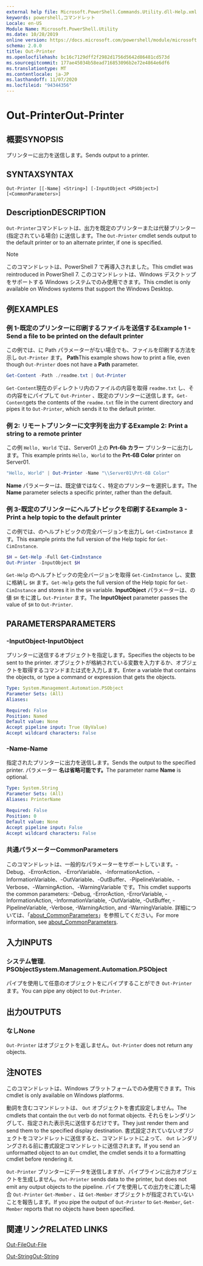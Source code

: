 ```yaml
---
external help file: Microsoft.PowerShell.Commands.Utility.dll-Help.xml
keywords: powershell,コマンドレット
Locale: en-US
Module Name: Microsoft.PowerShell.Utility
ms.date: 10/28/2019
online version: https://docs.microsoft.com/powershell/module/microsoft.powershell.utility/out-printer?view=powershell-7.1&WT.mc_id=ps-gethelp
schema: 2.0.0
title: Out-Printer
ms.openlocfilehash: bc16c7129dff2f2982d1756d5642d86481cd573d
ms.sourcegitcommit: 177ae45034b58ead716853096b2e72e4864e6df6
ms.translationtype: MT
ms.contentlocale: ja-JP
ms.lasthandoff: 11/07/2020
ms.locfileid: "94344356"
---
```

# <span data-ttu-id="30c84-103">Out-Printer</span><span class="sxs-lookup"><span data-stu-id="30c84-103">Out-Printer</span></span>

## <span data-ttu-id="30c84-104">概要</span><span class="sxs-lookup"><span data-stu-id="30c84-104">SYNOPSIS</span></span>
<span data-ttu-id="30c84-105">プリンターに出力を送信します。</span><span class="sxs-lookup"><span data-stu-id="30c84-105">Sends output to a printer.</span></span>

## <span data-ttu-id="30c84-106">SYNTAX</span><span class="sxs-lookup"><span data-stu-id="30c84-106">SYNTAX</span></span>

```
Out-Printer [[-Name] <String>] [-InputObject <PSObject>] [<CommonParameters>]
```

## <span data-ttu-id="30c84-107">Description</span><span class="sxs-lookup"><span data-stu-id="30c84-107">DESCRIPTION</span></span>

<span data-ttu-id="30c84-108">`Out-Printer`コマンドレットは、出力を既定のプリンターまたは代替プリンター (指定されている場合) に送信します。</span><span class="sxs-lookup"><span data-stu-id="30c84-108">The `Out-Printer` cmdlet sends output to the default printer or to an alternate printer, if one is specified.</span></span>

> [!NOTE]
> <span data-ttu-id="30c84-109">このコマンドレットは、PowerShell 7 で再導入されました。</span><span class="sxs-lookup"><span data-stu-id="30c84-109">This cmdlet was reintroduced in PowerShell 7.</span></span> <span data-ttu-id="30c84-110">このコマンドレットは、Windows デスクトップをサポートする Windows システムでのみ使用できます。</span><span class="sxs-lookup"><span data-stu-id="30c84-110">This cmdlet is only available on Windows systems that support the Windows Desktop.</span></span>

## <span data-ttu-id="30c84-111">例</span><span class="sxs-lookup"><span data-stu-id="30c84-111">EXAMPLES</span></span>

### <span data-ttu-id="30c84-112">例 1-既定のプリンターに印刷するファイルを送信する</span><span class="sxs-lookup"><span data-stu-id="30c84-112">Example 1 - Send a file to be printed on the default printer</span></span>

<span data-ttu-id="30c84-113">この例では、に Path パラメーターがない場合でも、ファイルを印刷する方法を示し `Out-Printer` ます。 **Path**</span><span class="sxs-lookup"><span data-stu-id="30c84-113">This example shows how to print a file, even though `Out-Printer` does not have a **Path** parameter.</span></span>

```powershell
Get-Content -Path ./readme.txt | Out-Printer
```

<span data-ttu-id="30c84-114">`Get-Content`現在のディレクトリ内のファイルの内容を取得 `readme.txt` し、その内容をにパイプして `Out-Printer` 、既定のプリンターに送信します。</span><span class="sxs-lookup"><span data-stu-id="30c84-114">`Get-Content`gets the contents of the `readme.txt` file in the current directory and pipes it to `Out-Printer`, which sends it to the default printer.</span></span>

### <span data-ttu-id="30c84-115">例 2: リモートプリンターに文字列を出力する</span><span class="sxs-lookup"><span data-stu-id="30c84-115">Example 2: Print a string to a remote printer</span></span>

<span data-ttu-id="30c84-116">この例 `Hello, World` では、Server01 上の **Prt-6b カラー** プリンターに出力します。</span><span class="sxs-lookup"><span data-stu-id="30c84-116">This example prints `Hello, World` to the **Prt-6B Color** printer on Server01.</span></span>

```powershell
"Hello, World" | Out-Printer -Name "\\Server01\Prt-6B Color"
```

<span data-ttu-id="30c84-117">**Name** パラメーターは、既定値ではなく、特定のプリンターを選択します。</span><span class="sxs-lookup"><span data-stu-id="30c84-117">The **Name** parameter selects a specific printer, rather than the default.</span></span>

### <span data-ttu-id="30c84-118">例 3-既定のプリンターにヘルプトピックを印刷する</span><span class="sxs-lookup"><span data-stu-id="30c84-118">Example 3 - Print a help topic to the default printer</span></span>

<span data-ttu-id="30c84-119">この例では、のヘルプトピックの完全バージョンを出力し `Get-CimInstance` ます。</span><span class="sxs-lookup"><span data-stu-id="30c84-119">This example prints the full version of the Help topic for `Get-CimInstance`.</span></span>

```powershell
$H = Get-Help -Full Get-CimInstance
Out-Printer -InputObject $H
```

<span data-ttu-id="30c84-120">`Get-Help` のヘルプトピックの完全バージョンを取得 `Get-CimInstance` し、変数に格納し `$H` ます。</span><span class="sxs-lookup"><span data-stu-id="30c84-120">`Get-Help` gets the full version of the Help topic for `Get-CimInstance` and stores it in the `$H` variable.</span></span> <span data-ttu-id="30c84-121">**InputObject** パラメーターは、の値 `$H` をに渡し `Out-Printer` ます。</span><span class="sxs-lookup"><span data-stu-id="30c84-121">The **InputObject** parameter passes the value of `$H` to `Out-Printer`.</span></span>

## <span data-ttu-id="30c84-122">PARAMETERS</span><span class="sxs-lookup"><span data-stu-id="30c84-122">PARAMETERS</span></span>

### <span data-ttu-id="30c84-123">-InputObject</span><span class="sxs-lookup"><span data-stu-id="30c84-123">-InputObject</span></span>

<span data-ttu-id="30c84-124">プリンターに送信するオブジェクトを指定します。</span><span class="sxs-lookup"><span data-stu-id="30c84-124">Specifies the objects to be sent to the printer.</span></span> <span data-ttu-id="30c84-125">オブジェクトが格納されている変数を入力するか、オブジェクトを取得するコマンドまたは式を入力します。</span><span class="sxs-lookup"><span data-stu-id="30c84-125">Enter a variable that contains the objects, or type a command or expression that gets the objects.</span></span>

```yaml
Type: System.Management.Automation.PSObject
Parameter Sets: (All)
Aliases:

Required: False
Position: Named
Default value: None
Accept pipeline input: True (ByValue)
Accept wildcard characters: False
```

### <span data-ttu-id="30c84-126">-Name</span><span class="sxs-lookup"><span data-stu-id="30c84-126">-Name</span></span>

<span data-ttu-id="30c84-127">指定されたプリンターに出力を送信します。</span><span class="sxs-lookup"><span data-stu-id="30c84-127">Sends the output to the specified printer.</span></span> <span data-ttu-id="30c84-128">パラメーター **名は省略可能です。**</span><span class="sxs-lookup"><span data-stu-id="30c84-128">The parameter name **Name** is optional.</span></span>

```yaml
Type: System.String
Parameter Sets: (All)
Aliases: PrinterName

Required: False
Position: 0
Default value: None
Accept pipeline input: False
Accept wildcard characters: False
```

### <span data-ttu-id="30c84-129">共通パラメーター</span><span class="sxs-lookup"><span data-stu-id="30c84-129">CommonParameters</span></span>

<span data-ttu-id="30c84-130">このコマンドレットは、一般的なパラメーターをサポートしています。-Debug、-ErrorAction、-ErrorVariable、-InformationAction、-InformationVariable、-OutVariable、-OutBuffer、-PipelineVariable、-Verbose、-WarningAction、-WarningVariable です。</span><span class="sxs-lookup"><span data-stu-id="30c84-130">This cmdlet supports the common parameters: -Debug, -ErrorAction, -ErrorVariable, -InformationAction, -InformationVariable, -OutVariable, -OutBuffer, -PipelineVariable, -Verbose, -WarningAction, and -WarningVariable.</span></span> <span data-ttu-id="30c84-131">詳細については、「[about_CommonParameters](https://go.microsoft.com/fwlink/?LinkID=113216)」を参照してください。</span><span class="sxs-lookup"><span data-stu-id="30c84-131">For more information, see [about_CommonParameters](https://go.microsoft.com/fwlink/?LinkID=113216).</span></span>

## <span data-ttu-id="30c84-132">入力</span><span class="sxs-lookup"><span data-stu-id="30c84-132">INPUTS</span></span>

### <span data-ttu-id="30c84-133">システム管理. PSObject</span><span class="sxs-lookup"><span data-stu-id="30c84-133">System.Management.Automation.PSObject</span></span>

<span data-ttu-id="30c84-134">パイプを使用して任意のオブジェクトをにパイプすることができ `Out-Printer` ます。</span><span class="sxs-lookup"><span data-stu-id="30c84-134">You can pipe any object to `Out-Printer`.</span></span>

## <span data-ttu-id="30c84-135">出力</span><span class="sxs-lookup"><span data-stu-id="30c84-135">OUTPUTS</span></span>

### <span data-ttu-id="30c84-136">なし</span><span class="sxs-lookup"><span data-stu-id="30c84-136">None</span></span>

<span data-ttu-id="30c84-137">`Out-Printer` はオブジェクトを返しません。</span><span class="sxs-lookup"><span data-stu-id="30c84-137">`Out-Printer` does not return any objects.</span></span>

## <span data-ttu-id="30c84-138">注</span><span class="sxs-lookup"><span data-stu-id="30c84-138">NOTES</span></span>

<span data-ttu-id="30c84-139">このコマンドレットは、Windows プラットフォームでのみ使用できます。</span><span class="sxs-lookup"><span data-stu-id="30c84-139">This cmdlet is only available on Windows platforms.</span></span>

<span data-ttu-id="30c84-140">動詞を含むコマンドレットは、 `Out` オブジェクトを書式設定しません。</span><span class="sxs-lookup"><span data-stu-id="30c84-140">The cmdlets that contain the `Out` verb do not format objects.</span></span> <span data-ttu-id="30c84-141">それらをレンダリングして、指定された表示先に送信するだけです。</span><span class="sxs-lookup"><span data-stu-id="30c84-141">They just render them and send them to the specified display destination.</span></span> <span data-ttu-id="30c84-142">書式設定されていないオブジェクトをコマンドレットに送信すると、コマンドレットによって、 `Out` レンダリングされる前に書式設定コマンドレットに送信されます。</span><span class="sxs-lookup"><span data-stu-id="30c84-142">If you send an unformatted object to an `Out` cmdlet, the cmdlet sends it to a formatting cmdlet before rendering it.</span></span>

<span data-ttu-id="30c84-143">`Out-Printer` プリンターにデータを送信しますが、パイプラインに出力オブジェクトを生成しません。</span><span class="sxs-lookup"><span data-stu-id="30c84-143">`Out-Printer` sends data to the printer, but does not emit any output objects to the pipeline.</span></span> <span data-ttu-id="30c84-144">パイプを使用しての出力をに渡した場合 `Out-Printer` `Get-Member` 、は `Get-Member` オブジェクトが指定されていないことを報告します。</span><span class="sxs-lookup"><span data-stu-id="30c84-144">If you pipe the output of `Out-Printer` to `Get-Member`, `Get-Member` reports that no objects have been specified.</span></span>

## <span data-ttu-id="30c84-145">関連リンク</span><span class="sxs-lookup"><span data-stu-id="30c84-145">RELATED LINKS</span></span>

[<span data-ttu-id="30c84-146">Out-File</span><span class="sxs-lookup"><span data-stu-id="30c84-146">Out-File</span></span>](Out-File.md)

[<span data-ttu-id="30c84-147">Out-String</span><span class="sxs-lookup"><span data-stu-id="30c84-147">Out-String</span></span>](Out-String.md)
